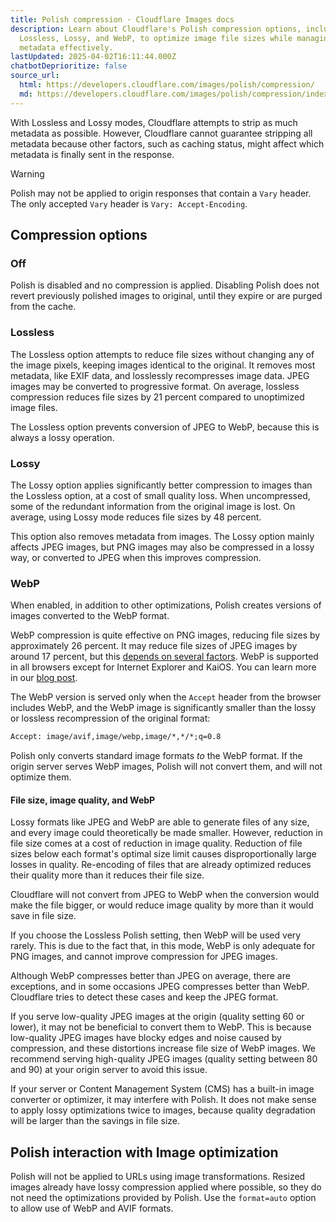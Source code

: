 ```yaml
---
title: Polish compression · Cloudflare Images docs
description: Learn about Cloudflare's Polish compression options, including
  Lossless, Lossy, and WebP, to optimize image file sizes while managing
  metadata effectively.
lastUpdated: 2025-04-02T16:11:44.000Z
chatbotDeprioritize: false
source_url:
  html: https://developers.cloudflare.com/images/polish/compression/
  md: https://developers.cloudflare.com/images/polish/compression/index.md
---
```


With Lossless and Lossy modes, Cloudflare attempts to strip as much metadata as possible. However, Cloudflare cannot guarantee stripping all metadata because other factors, such as caching status, might affect which metadata is finally sent in the response.

Warning

Polish may not be applied to origin responses that contain a `Vary` header. The only accepted `Vary` header is `Vary: Accept-Encoding`.

## Compression options

### Off

Polish is disabled and no compression is applied. Disabling Polish does not revert previously polished images to original, until they expire or are purged from the cache.

### Lossless

The Lossless option attempts to reduce file sizes without changing any of the image pixels, keeping images identical to the original. It removes most metadata, like EXIF data, and losslessly recompresses image data. JPEG images may be converted to progressive format. On average, lossless compression reduces file sizes by 21 percent compared to unoptimized image files.

The Lossless option prevents conversion of JPEG to WebP, because this is always a lossy operation.

### Lossy

The Lossy option applies significantly better compression to images than the Lossless option, at a cost of small quality loss. When uncompressed, some of the redundant information from the original image is lost. On average, using Lossy mode reduces file sizes by 48 percent.

This option also removes metadata from images. The Lossy option mainly affects JPEG images, but PNG images may also be compressed in a lossy way, or converted to JPEG when this improves compression.

### WebP

When enabled, in addition to other optimizations, Polish creates versions of images converted to the WebP format.

WebP compression is quite effective on PNG images, reducing file sizes by approximately 26 percent. It may reduce file sizes of JPEG images by around 17 percent, but this [depends on several factors](https://developers.cloudflare.com/images/polish/no-webp/). WebP is supported in all browsers except for Internet Explorer and KaiOS. You can learn more in our [blog post](https://blog.cloudflare.com/a-very-webp-new-year-from-cloudflare/).

The WebP version is served only when the `Accept` header from the browser includes WebP, and the WebP image is significantly smaller than the lossy or lossless recompression of the original format:

```txt
Accept: image/avif,image/webp,image/*,*/*;q=0.8
```

Polish only converts standard image formats *to* the WebP format. If the origin server serves WebP images, Polish will not convert them, and will not optimize them.

#### File size, image quality, and WebP

Lossy formats like JPEG and WebP are able to generate files of any size, and every image could theoretically be made smaller. However, reduction in file size comes at a cost of reduction in image quality. Reduction of file sizes below each format's optimal size limit causes disproportionally large losses in quality. Re-encoding of files that are already optimized reduces their quality more than it reduces their file size.

Cloudflare will not convert from JPEG to WebP when the conversion would make the file bigger, or would reduce image quality by more than it would save in file size.

If you choose the Lossless Polish setting, then WebP will be used very rarely. This is due to the fact that, in this mode, WebP is only adequate for PNG images, and cannot improve compression for JPEG images.

Although WebP compresses better than JPEG on average, there are exceptions, and in some occasions JPEG compresses better than WebP. Cloudflare tries to detect these cases and keep the JPEG format.

If you serve low-quality JPEG images at the origin (quality setting 60 or lower), it may not be beneficial to convert them to WebP. This is because low-quality JPEG images have blocky edges and noise caused by compression, and these distortions increase file size of WebP images. We recommend serving high-quality JPEG images (quality setting between 80 and 90) at your origin server to avoid this issue.

If your server or Content Management System (CMS) has a built-in image converter or optimizer, it may interfere with Polish. It does not make sense to apply lossy optimizations twice to images, because quality degradation will be larger than the savings in file size.

## Polish interaction with Image optimization

Polish will not be applied to URLs using image transformations. Resized images already have lossy compression applied where possible, so they do not need the optimizations provided by Polish. Use the `format=auto` option to allow use of WebP and AVIF formats.

